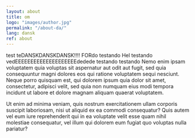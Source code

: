 ```yaml
---
layout: about
title: om
logo: "images/author.jpg"
permalink: "/about-da/"
lang: dansk
ref: about
--- 
```

test 
teDANSKDANSKDANSK!!!! FORdo 
testando Hel
testando vedEEEEEEEEEEEEEEEEEEEEdedede
testando 
testando 
Nemo enim ipsam voluptatem quia voluptas sit aspernatur aut odit aut fugit, sed quia consequuntur magni dolores eos qui ratione voluptatem sequi nesciunt. Neque porro quisquam est, qui dolorem ipsum quia dolor sit amet, consectetur, adipisci velit, sed quia non numquam eius modi tempora incidunt ut labore et dolore magnam aliquam quaerat voluptatem.

Ut enim ad minima veniam, quis nostrum exercitationem ullam corporis suscipit laboriosam, nisi ut aliquid ex ea commodi consequatur? Quis autem vel eum iure reprehenderit qui in ea voluptate velit esse quam nihil molestiae consequatur, vel illum qui dolorem eum fugiat quo voluptas nulla pariatur?
